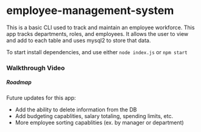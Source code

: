 # employee-management-system

This is a basic CLI used to track and maintain an employee workforce. This app tracks
departments, roles, and employees. It allows the user to view and add to each table
and uses mysql2 to store that data.

To start install dependencies, and use either `node index.js` or `npm start`

### Walkthrough Video


##### Roadmap
Future updates for this app:
- Add the ability to delete information from the DB
- Add budgeting capablities, salary totaling, spending limits, etc.
- More employee sorting capablities (ex. by manager or department)